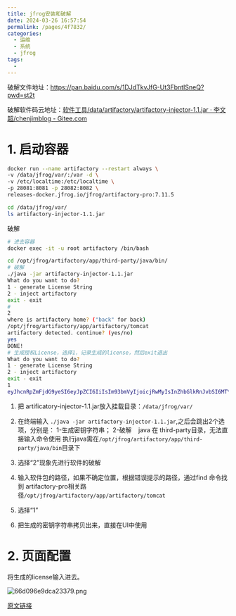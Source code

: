 ```yaml
---
title: jfrog安装和破解
date: 2024-03-26 16:57:54
permalink: /pages/4f7832/
categories:
  - 运维
  - 系统
  - jfrog
tags:
  - 
---
```


破解文件地址：https://pan.baidu.com/s/1DJdTkvJfG-Ut3FbntISneQ?pwd=st2t

破解软件码云地址：[软件工具/data/artifactory/artifactory-injector-1.1.jar · 李文超/chenjimblog - Gitee.com](https://gitee.com/g7go/chenjimblog/blob/master/%E8%BD%AF%E4%BB%B6%E5%B7%A5%E5%85%B7/data/artifactory/artifactory-injector-1.1.jar)

# 1. 启动容器

```bash
docker run --name artifactory --restart always \
-v /data/jfrog/var/:/var -d \
-v /etc/localtime:/etc/localtime \
-p 28081:8081 -p 28082:8082 \
releases-docker.jfrog.io/jfrog/artifactory-pro:7.11.5

cd /data/jfrog/var/
ls artifactory-injector-1.1.jar
```

破解

```bash
# 进去容器
docker exec -it -u root artifactory /bin/bash

cd /opt/jfrog/artifactory/app/third-party/java/bin/
# 破解
./java -jar artifactory-injector-1.1.jar
What do you want to do?
1 - generate License String
2 - inject artifactory
exit - exit
# 
2
where is artifactory home? ("back" for back)
/opt/jfrog/artifactory/app/artifactory/tomcat
artifactory detected. continue? (yes/no)
yes
DONE!
# 生成授权License，选择1，记录生成的license，然后exit退出
What do you want to do?
1 - generate License String
2 - inject artifactory
exit - exit
1
eyJhcnRpZmFjdG9yeSI6eyJpZCI6IiIsIm93bmVyIjoicjRwMyIsInZhbGlkRnJvbSI6MTY3NDEwNjkyODI2MCwiZXhwaXJlcyI6NDgyOTc4MDUyODI1MywidHlwZSI6IkVOVEVSUFJJU0VfUExVUyIsInRyaWFsIjpmYWxzZSwicHJvcGVydGllcyI6e319fQ==
```

1. 把 artificatory-injector-1.1.jar放入挂载目录：`/data/jfrog/var/`

2. 在终端输入 `./java -jar artifactory-injector-1.1.jar`,之后会跳出2个选项，分别是： 1-生成密钥字符串； 2-破解    java 在 third-party目录，无法直接输入命令使用 执行java需在`/opt/jfrog/artifactory/app/third-party/java/bin`目录下

3. 选择“2”现象先进行软件的破解

4. 输入软件包的路径，如果不确定位置，根据错误提示的路径，通过find 命令找到 artifactory-pro相关路径`/opt/jfrog/artifactory/app/artifactory/tomcat`

5. 选择“1”

6. 把生成的密钥字符串拷贝出来，直接在UI中使用

# 2. 页面配置

将生成的license输入进去。

![66d096e9dca23379.png](http://pic.zzppjj.top/LightPicture/2024/03/66d096e9dca23379.png)

[原文链接](https://www.cnblogs.com/-k8s/p/17061248.html)
